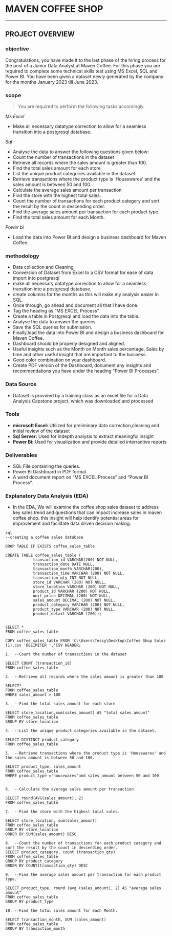 # MAVEN COFFEE SHOP 
***
## PROJECT OVERVIEW
### **objective**
Congratulations, you have made it to the last phase of the hiring process for the post of a Junior Data Analyst at Maven Coffee. For this phase you are required to complete some technical skills test using MS Excel, SQL and Power BI. You have been given a dataset newly generated by the company for the months January 2023 till June 2023. 
### **scope**

>You are required to perform the following tasks accordingly.

*Ms Excel*
  * Make all necessary datatype correction to allow for a seamless transition into a postgresql database.

*Sql*
* Analyse the data to answer the following questions given below:
* Count the number of transactions in the dataset
* Retrieve all records where the sales amount is greater than 100.
* Find the total sales amount for each store
* List the unique product categories available in the dataset.
* Retrieve transactions where the product type is 'Housewares' and the sales amount is between 50 and 100.
* Calculate the average sales amount per transaction
* Find the store with the highest total sales.
* Count the number of transactions for each product category and sort the result by the count in descending order.
* Find the average sales amount per transaction for each product type.
* Find the total sales amount for each Month. 

*Power bi*

 * Load the data into Power BI and design a business dashboard for Maven Coffee. 


### **methodology**
 * Data collection and Cleaning
 * Conversion of Dataset from Excel to a CSV format for ease of data import into postgresql
 * make all necessary datatype correction to allow for a seamless transition into a postgresql database. 
 * create columns for the months as this will make my analysis easier in SQL.
 * Once through, go ahead and document all that I have done. 
 * Tag the heading as “MS EXCEL Process”. 
 * Create a table in Postgresql and load the data into the table.
 * Analyse the data to answer the queries
 * Save the SQL queries for submission.   
 * Finally,load the data into Power BI and design a business dashboard for Maven Coffee. 
 * Dashboard should be properly designed and aligned.
 * Useful insights such as the Month on Month sales percentage, Sales by time and other useful insight that are important to the business. 
 * Good color combination on your dashboard. 
 * Create PDF version of the Dashboard, document any insights and recommendations you have under the heading “Power BI Processes”.
   
### **Data Source**
 * Dataset is provided by a training class as an  excel file for a Data Analysis Capstone project, which was downloaded and processed

### **Tools**
 * **microsoft Excel:** Utilized for preliminary data correction,cleaning and initial review of the dataset
 * **Sql Server:**  Used for indepth analysis to extract meaningful insight
 * **Power Bi:**  Used for visualization and provide detailed interractive reports
    
### **Deliverables**

* SQL File containing the queries.
* Power BI Dashboard in PDF format
* A word document report on “MS EXCEL Process” and “Power BI Process”.

### **Explanatory Data Analysis (EDA)**
* In the EDA, We will examine the coffee shop sales dataset to address key sales trend and questions that can impact increase sales in maven coffee shop. this insight will help identify potential areas for improvement and facilitate data driven decision making.


 ```
sql
--creating a coffee sales database

DROP TABLE IF EXISTS coffee_sales_table

CREATE TABLE coffee_sales_table (            
             transaction_id VARCHAR(200) NOT NULL,
             transaction_date DATE NULL,
	         transaction_month VARCHAR(200),
             transaction_time VARCHAR (200) NOT NULL,
             transaction_qty INT NOT NULL,
             store_id VARCHAR (200) NOT NULL,
             store_location VARCHAR (200) NOT NULL,
             product_id VARCHAR (200) NOT NULL,
             unit_price DECIMAL (200) NOT NULL,
             sales_amount DECIMAL (200) NOT NULL,
             product_category VARCHAR (200) NOT NULL,
             product_type VARCHAR (200) NOT NULL,
             product_detail VARCHAR (200));
    
	
SELECT *
FROM coffee_sales_table

COPY coffee_sales_table FROM 'C:\Users\Tessy\Desktop\Coffee Shop Sales (1).csv 'DELIMITER ','CSV HEADER;

1.	--Count the number of transactions in the dataset

SELECT COUNT (transaction_id)
FROM coffee_sales_table

2.	--Retrieve all records where the sales amount is greater than 100

SELECT*
FROM coffee_sales_table
WHERE sales_amount > 100

3.	--Find the total sales amount for each store

SELECT store_location,sum(sales_amount) AS "total sales amount"
FROM coffee_sales_table
GROUP BY store_location

4.	--List the unique product categories available in the dataset.

SELECT DISTINCT product_category
FROM coffee_sales_table

5.	--Retrieve transactions where the product type is 'Housewares' and the sales amount is between 50 and 100.

SELECT product_type, sales_amount
FROM coffee_sales_table
WHERE product_type ='housewares'and sales_amount between 50 and 100


6.	--Calculate the average sales amount per transaction

SELECT round(AVG(sales_amount), 2)
FROM coffee_sales_table

7.	--Find the store with the highest total sales.

SELECT store_location, sum(sales_amount)
FROM coffee_sales_table
GROUP BY store_location
ORDER BY SUM(sales_amount) DESC

8.	--Count the number of transactions for each product category and sort the result by the count in descending order.
SELECT product_category, count (transaction_qty)
FROM coffee_sales_table
GROUP BY product_category
ORDER BY COUNT(transaction_qty) DESC
 
9.	--Find the average sales amount per transaction for each product type.

SELECT product_type, round (avg (sales_amount), 2) AS "average sales amount"
FROM coffee_sales_table
GROUP BY product_type

10.	--Find the total sales amount for each Month.

SELECT transaction_month, SUM (sales_amount)
FROM coffee_sales_table
GROUP BY transaction_month





